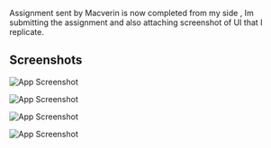 
Assignment sent by Macverin is now completed from my side , 
Im submitting the assignment and also attaching screenshot of UI that I replicate.


## Screenshots

![App Screenshot](https://i.postimg.cc/RCw60Mwm/page1.jpg)

![App Screenshot](https://i.postimg.cc/y8pWGWCm/page2.jpg)

![App Screenshot](https://i.postimg.cc/RZZNGKyC/page3.jpg)

![App Screenshot](https://i.postimg.cc/tCy1ZLzx/page4.jpg)
